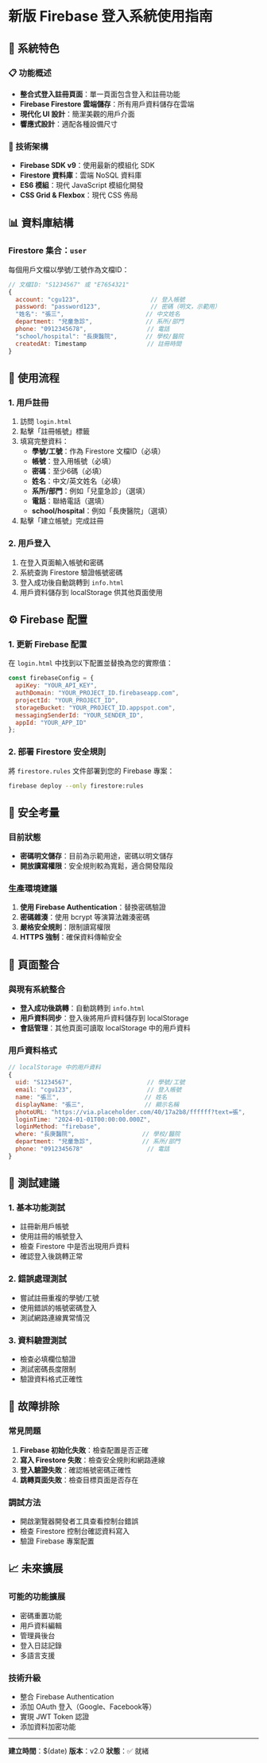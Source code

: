 # 新版 Firebase 登入系統使用指南

## 🎯 系統特色

### 📋 功能概述
- **整合式登入註冊頁面**：單一頁面包含登入和註冊功能
- **Firebase Firestore 雲端儲存**：所有用戶資料儲存在雲端
- **現代化 UI 設計**：簡潔美觀的用戶介面
- **響應式設計**：適配各種設備尺寸

### 🔧 技術架構
- **Firebase SDK v9**：使用最新的模組化 SDK
- **Firestore 資料庫**：雲端 NoSQL 資料庫
- **ES6 模組**：現代 JavaScript 模組化開發
- **CSS Grid & Flexbox**：現代 CSS 佈局

## 📊 資料庫結構

### Firestore 集合：`user`
每個用戶文檔以學號/工號作為文檔ID：

```javascript
// 文檔ID: "S1234567" 或 "E7654321"
{
  account: "cgu123",                    // 登入帳號
  password: "password123",              // 密碼（明文，示範用）
  "姓名": "張三",                       // 中文姓名
  department: "兒童急診",               // 系所/部門
  phone: "0912345678",                 // 電話
  "school/hospital": "長庚醫院",        // 學校/醫院
  createdAt: Timestamp                 // 註冊時間
}
```

## 🚀 使用流程

### 1. 用戶註冊
1. 訪問 `login.html`
2. 點擊「註冊帳號」標籤
3. 填寫完整資料：
   - **學號/工號**：作為 Firestore 文檔ID（必填）
   - **帳號**：登入用帳號（必填）
   - **密碼**：至少6碼（必填）
   - **姓名**：中文/英文姓名（必填）
   - **系所/部門**：例如「兒童急診」（選填）
   - **電話**：聯絡電話（選填）
   - **school/hospital**：例如「長庚醫院」（選填）
4. 點擊「建立帳號」完成註冊

### 2. 用戶登入
1. 在登入頁面輸入帳號和密碼
2. 系統查詢 Firestore 驗證帳號密碼
3. 登入成功後自動跳轉到 `info.html`
4. 用戶資料儲存到 localStorage 供其他頁面使用

## ⚙️ Firebase 配置

### 1. 更新 Firebase 配置
在 `login.html` 中找到以下配置並替換為您的實際值：

```javascript
const firebaseConfig = {
  apiKey: "YOUR_API_KEY",
  authDomain: "YOUR_PROJECT_ID.firebaseapp.com",
  projectId: "YOUR_PROJECT_ID",
  storageBucket: "YOUR_PROJECT_ID.appspot.com",
  messagingSenderId: "YOUR_SENDER_ID",
  appId: "YOUR_APP_ID"
};
```

### 2. 部署 Firestore 安全規則
將 `firestore.rules` 文件部署到您的 Firebase 專案：
```bash
firebase deploy --only firestore:rules
```

## 🔐 安全考量

### 目前狀態
- **密碼明文儲存**：目前為示範用途，密碼以明文儲存
- **開放讀寫權限**：安全規則較為寬鬆，適合開發階段

### 生產環境建議
1. **使用 Firebase Authentication**：替換密碼驗證
2. **密碼雜湊**：使用 bcrypt 等演算法雜湊密碼
3. **嚴格安全規則**：限制讀寫權限
4. **HTTPS 強制**：確保資料傳輸安全

## 📱 頁面整合

### 與現有系統整合
- **登入成功後跳轉**：自動跳轉到 `info.html`
- **用戶資料同步**：登入後將用戶資料儲存到 localStorage
- **會話管理**：其他頁面可讀取 localStorage 中的用戶資料

### 用戶資料格式
```javascript
// localStorage 中的用戶資料
{
  uid: "S1234567",                     // 學號/工號
  email: "cgu123",                     // 登入帳號
  name: "張三",                        // 姓名
  displayName: "張三",                 // 顯示名稱
  photoURL: "https://via.placeholder.com/40/17a2b8/ffffff?text=張",
  loginTime: "2024-01-01T00:00:00.000Z",
  loginMethod: "firebase",
  where: "長庚醫院",                   // 學校/醫院
  department: "兒童急診",              // 系所/部門
  phone: "0912345678"                  // 電話
}
```

## 🧪 測試建議

### 1. 基本功能測試
- 註冊新用戶帳號
- 使用註冊的帳號登入
- 檢查 Firestore 中是否出現用戶資料
- 確認登入後跳轉正常

### 2. 錯誤處理測試
- 嘗試註冊重複的學號/工號
- 使用錯誤的帳號密碼登入
- 測試網路連線異常情況

### 3. 資料驗證測試
- 檢查必填欄位驗證
- 測試密碼長度限制
- 驗證資料格式正確性

## 🔧 故障排除

### 常見問題
1. **Firebase 初始化失敗**：檢查配置是否正確
2. **寫入 Firestore 失敗**：檢查安全規則和網路連線
3. **登入驗證失敗**：確認帳號密碼正確性
4. **跳轉頁面失敗**：檢查目標頁面是否存在

### 調試方法
- 開啟瀏覽器開發者工具查看控制台錯誤
- 檢查 Firestore 控制台確認資料寫入
- 驗證 Firebase 專案配置

## 📈 未來擴展

### 可能的功能擴展
- 密碼重置功能
- 用戶資料編輯
- 管理員後台
- 登入日誌記錄
- 多語言支援

### 技術升級
- 整合 Firebase Authentication
- 添加 OAuth 登入（Google、Facebook等）
- 實現 JWT Token 認證
- 添加資料加密功能

---

**建立時間**：$(date)
**版本**：v2.0
**狀態**：✅ 就緒
